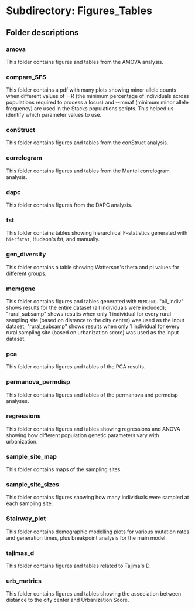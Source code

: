 # Subdirectory: Figures_Tables

## Folder descriptions

### amova

This folder contains figures and tables from the AMOVA analysis.

### compare_SFS

This folder contains a pdf with many plots showing minor allele counts when different values of --R (the minimum percentage of individuals across populations required to process a locus) and --mmaf (minimum minor allele frequency) are used in the Stacks populations scripts. This helped us identify which parameter values to use.

### conStruct

This folder contains figures and tables from the conStruct analysis.

### correlogram

This folder contains figures and tables from the Mantel correlogram analysis.

### dapc

This folder contains figures from the DAPC analysis.

### fst

This folder contains tables showing hierarchical F-statistics generated with `hierfstat`, Hudson's fst, and manually.

### gen_diversity

This folder contains a table showing Watterson's theta and pi values for different groups.

### memgene

This folder contains figures and tables generated with `MEMGENE`. "all_indiv" shows results for the entire dataset (all individuals were included); "rural_subsamp" shows results when only 1 individual for every rural sampling site (based on distance to the city center) was used as the input dataset; "rural_subsamp" shows results when only 1 individual for every rural sampling site (based on urbanization score) was used as the input dataset.

### pca

This folder contains figures and tables of the PCA results.

### permanova_permdisp

This folder contains figures and tables of the permanova and permdisp analyses.

### regressions

This folder contains figures and tables showing regressions and ANOVA showing how different population genetic parameters vary with urbanization.

### sample_site_map

This folder contains maps of the sampling sites.

### sample_site_sizes

This folder contains figures showing how many individuals were sampled at each sampling site.

### Stairway_plot

This folder contains demographic modelling plots for various mutation rates and generation times, plus breakpoint analysis for the main model.

### tajimas_d

This folder contains figures and tables related to Tajima's D.

### urb_metrics

This folder contains figures and tables showing the association between distance to the city center and Urbanization Score.
